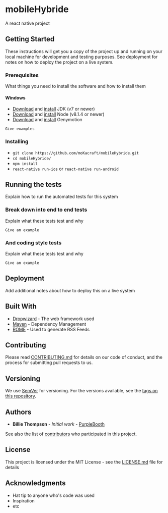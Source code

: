 # mobileHybride

A react native project

## Getting Started

These instructions will get you a copy of the project up and running on your local machine for development and testing purposes. See deployment for notes on how to deploy the project on a live system.

### Prerequisites

What things you need to install the software and how to install them

#### Windows

- <a href="http://www.oracle.com/technetwork/java/javase/downloads/jdk7-downloads-1880260.html">Download</a> and <a href="https://docs.oracle.com/javase/7/docs/webnotes/install/windows/jdk-installation-windows.html">install</a> JDK (v7 or newer)
- <a href="https://nodejs.org/en/">Download</a> and <a href="http://nodesource.com/blog/installing-nodejs-tutorial-windows/">install</a> Node (v8.1.4 or newer)
- <a href="https://www.genymotion.com/download/">Download</a> and <a href="https://docs.genymotion.com/Content/01_Get_Started/Installation.htm">install</a> Genymotion

```
Give examples
```

### Installing

- `git clone https://github.com/moKacraft/mobileHybride.git`
- `cd mobileHybride/`
- `npm install`
- `react-native run-ios` or `react-native run-android`


## Running the tests

Explain how to run the automated tests for this system

### Break down into end to end tests

Explain what these tests test and why

```
Give an example
```

### And coding style tests

Explain what these tests test and why

```
Give an example
```

## Deployment

Add additional notes about how to deploy this on a live system

## Built With

* [Dropwizard](http://www.dropwizard.io/1.0.2/docs/) - The web framework used
* [Maven](https://maven.apache.org/) - Dependency Management
* [ROME](https://rometools.github.io/rome/) - Used to generate RSS Feeds

## Contributing

Please read [CONTRIBUTING.md](https://gist.github.com/PurpleBooth/b24679402957c63ec426) for details on our code of conduct, and the process for submitting pull requests to us.

## Versioning

We use [SemVer](http://semver.org/) for versioning. For the versions available, see the [tags on this repository](https://github.com/your/project/tags).

## Authors

* **Billie Thompson** - *Initial work* - [PurpleBooth](https://github.com/PurpleBooth)

See also the list of [contributors](https://github.com/your/project/contributors) who participated in this project.

## License

This project is licensed under the MIT License - see the [LICENSE.md](LICENSE.md) file for details

## Acknowledgments

* Hat tip to anyone who's code was used
* Inspiration
* etc
